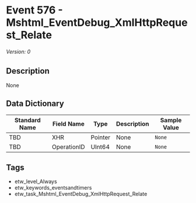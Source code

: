 # Event 576 - Mshtml_EventDebug_XmlHttpRequest_Relate
###### Version: 0

## Description
None

## Data Dictionary
|Standard Name|Field Name|Type|Description|Sample Value|
|---|---|---|---|---|
|TBD|XHR|Pointer|None|`None`|
|TBD|OperationID|UInt64|None|`None`|

## Tags
* etw_level_Always
* etw_keywords_eventsandtimers
* etw_task_Mshtml_EventDebug_XmlHttpRequest_Relate